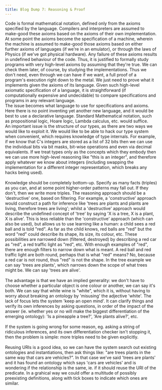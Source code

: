 ```yaml
---
title: Blog Dump 7: Reasoning & Proof
---
```

Code is formal mathematical notation, defined only from the axioms specified by the language. Compilers and interpreters are assumed to make-good these axioms based on the axioms of their own implementation. At some point the axioms become the specification of a machine, wherein the machine is assumed to make-good those axioms based on either further axioms of languages (if we're in an emulator), or through the laws of Physics (if we've got physical hardware). Any failure of these axioms results in undefined behaviour of the code. Thus, it is justified to formally study programs with very high-level axioms by assuming that they're true. We can check them later, of course, by studying the implementations. Thus we don't need, even through we can have if we want, a full proof of a program's execution right down to the metal. We just need to prove what it implements given the axioms of its language. Given such high-level axiomatic specification of a language, it is straightforward (if computationally expensive and undecidable) to compare specifications and programs in any relevant language.<br />The issue becomes what language to use for specifications and axioms. Here there is no point inventing yet another new language, and it would be best to use a declarative language. Standard Mathematical notation, such as propositional logic, Hoare logic, Lambda calculus, etc. would suffice.<br />An important issue is the structure of our types, as there are two ways we would like to exploit it. We would like to be able to hack our type system when convenient, which requires knowledge of type internals. For example, if we know that C's integers are stored as a list of 32 bits then we can use the individual bits via bit masks, bit-wise operations and even via decimal equivalents. If we treat types only as the concepts which they embody then we can use more high-level reasoning like "this is an integer", and therefore apply whatever we know about integers (including swapping the implementation for a different integer representation, which breaks any hacks being used).<br /><br />Knowledge should be completely bottom-up. Specify as many facts (triples) as you can, and at some point higher-order patterns may fall out. If they don't, then we write more triples. The reasoning approach should be a 'destructive' one, based on filtering. For example, a 'constructive' approach would construct a path for inference like 'trees are plants and plants are living, therefore trees are living'; whilst a 'destructive' approach would describe the undefined concept of 'tree' by saying 'X is a tree, X is a plant, X is alive'. This is less reliable than the 'constructive' approach (which can also be used), but allows us to use learning like a human: a child sees a red ball and is told "red". As far as the child knows, red balls are "red" but the word "red" could describe its shape, its size, its colour, etc. These possibilities are narrowed down (filtered, destroyed) by describing a red car as "red", a red traffic light as "red", etc. With enough examples of "red", there are enough filters to narrow down what is meant. A red ball and red traffic light are both round, perhaps that is what "red" means? No, because a red car is not round, thus "red" is not the shape. In the tree example we can say 'trees are plants', which narrows down the scope of what trees might be. We can say 'trees are alive'.<br /><br />The advantage is that we have an implied generality: we don't have to choose whether a particular object is one colour or another, we can say it's both. We can say that white wine is "white", which it is, without having to worry about breaking an ontology by 'misusing' the adjective 'white'. The lack of focus lets the system 'keep an open mind'. It can clarify things and verify its own inferences by asking questions, in order of the impact of the answer (ie. whether yes or no will make the biggest differentiation of the emerging ontology): 'Is a pineapple a tree?', 'Are plants alive?', etc.<br /><br />If the system is going wrong for some reason, eg. asking a string of ridiculous inferences, and its own differentiation checker isn't stopping it, then the problem is simple: more triples need to be given explicitly.<br /><br />Reusing URIs is a good idea, so we can have the system search out existing ontologies and instantiations, then ask things like: "are trees plants in the same way that cars are vehicles?". In that case we've said 'trees are plants' and it has found an ontology which says 'cars are vehicles' and is wondering if the relationship is the same, ie. if it should reuse the URI of the predicate. In a grahical way we could offer a multitude of possibly preexisting definitions, along with tick boxes to indicate which ones are similar.
